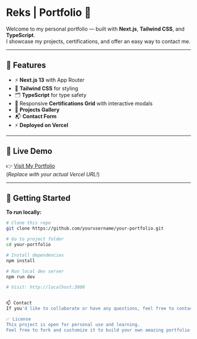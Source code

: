 # Reks | Portfolio 🚀

Welcome to my personal portfolio — built with **Next.js**, **Tailwind CSS**, and **TypeScript**.  
I showcase my projects, certifications, and offer an easy way to contact me.

---

## 🌟 Features

- ⚡ **Next.js 13** with App Router
- 🎨 **Tailwind CSS** for styling
- 🗂️ **TypeScript** for type safety
- 📜 Responsive **Certifications Grid** with interactive modals
- 💼 **Projects Gallery**
- 📬 **Contact Form**
- ⚡ **Deployed on Vercel**

---

## 📸 Live Demo

👉 [Visit My Portfolio](https://your-portfolio-url.vercel.app)  
(*Replace with your actual Vercel URL!*)

---

## 🚀 Getting Started

**To run locally:**

```bash
# Clone this repo
git clone https://github.com/yourusername/your-portfolio.git

# Go to project folder
cd your-portfolio

# Install dependencies
npm install

# Run local dev server
npm run dev

# Visit: http://localhost:3000


📫 Contact
If you'd like to collaborate or have any questions, feel free to contact me through the form on my site!

✅ License
This project is open for personal use and learning.
Feel free to fork and customize it to build your own amazing portfolio!